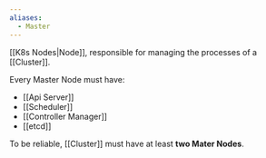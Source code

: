 ```yaml
---
aliases:
  - Master
---
```

[[K8s Nodes|Node]], responsible for managing the processes of a [[Cluster]].

Every Master Node must have:
- [[Api Server]]
- [[Scheduler]]
- [[Controller Manager]]
- [[etcd]]

To be reliable, [[Cluster]] must have at least **two Mater Nodes**.
